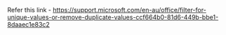 Refer this link - https://support.microsoft.com/en-au/office/filter-for-unique-values-or-remove-duplicate-values-ccf664b0-81d6-449b-bbe1-8daaec1e83c2

